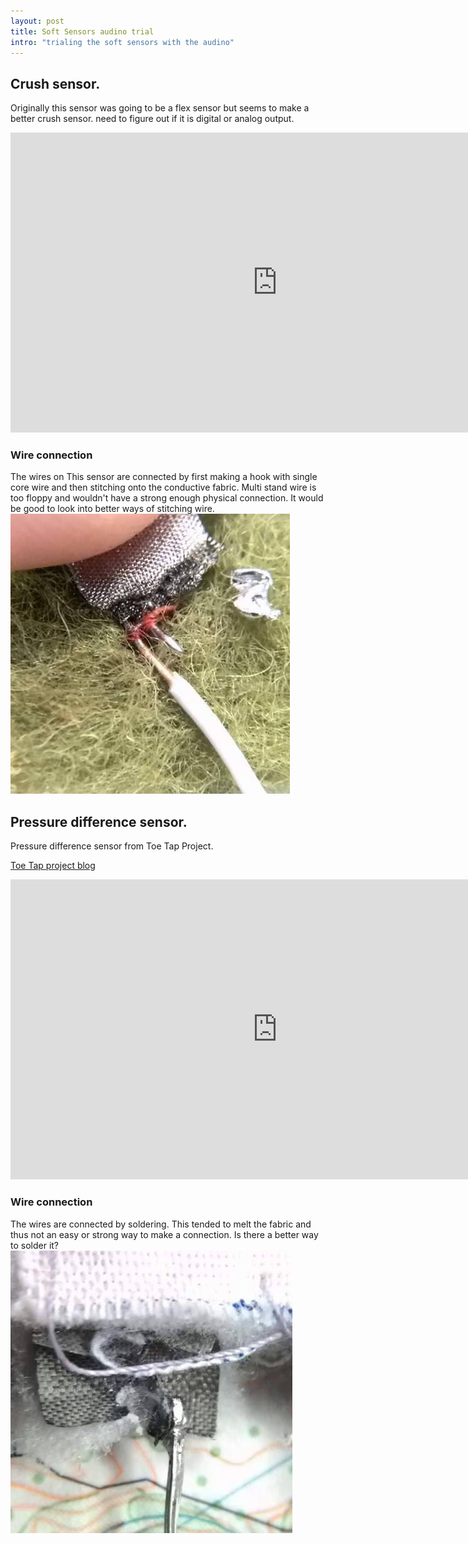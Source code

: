 ```yaml
---
layout: post
title: Soft Sensors audino trial
intro: "trialing the soft sensors with the audino"
---
```


## Crush sensor.  
Originally this sensor was going to be a flex sensor but seems to make a better crush sensor. need to figure out if it is digital or analog output.
  
<iframe width="854" height="480" src="https://www.youtube.com/embed/qAP0Xc8WORA" frameborder="0" allowfullscreen></iframe>
  
### Wire connection
The wires on This sensor are connected by first making a hook with single core wire and then stitching onto the conductive fabric. Multi stand wire is too floppy and wouldn't have a strong enough physical connection. It would be good to look into better ways of stitching wire.
![crush sensor wire connect](img/softsensors/wireconnect/wireconnectstich.jpg)
  
  
## Pressure difference sensor.
Pressure difference sensor from Toe Tap Project. 
  
[Toe Tap project blog](http://interaction-and-interface.tumblr.com/)
  
<iframe width="854" height="480" src="https://www.youtube.com/embed/HVZfgb4ld0c" frameborder="0" allowfullscreen></iframe>
  
  
### Wire connection
The wires are connected by soldering. This tended to melt the fabric and thus not an easy or strong way to make a connection. Is there a better way to solder it?
![Toe Tap Wire connect](img/softsensors/wireconnect/wireconnectsolder.jpg)